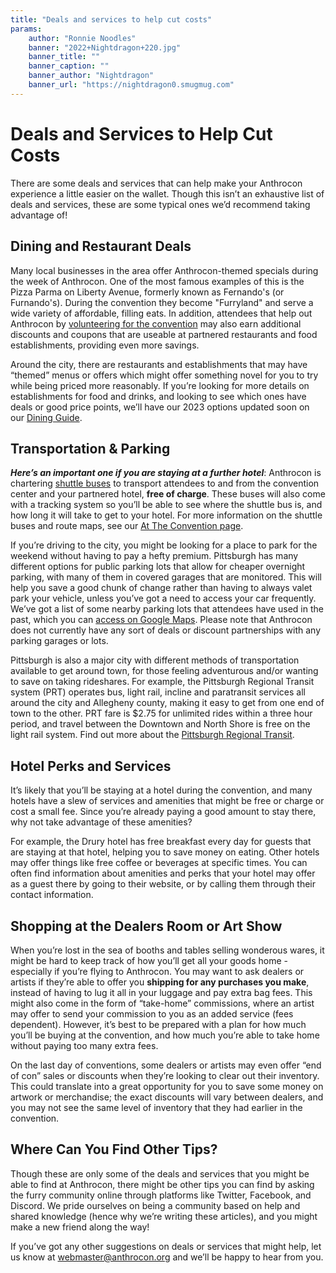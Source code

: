 ```yaml
---
title: "Deals and services to help cut costs"
params:
    author: "Ronnie Noodles"
    banner: "2022+Nightdragon+220.jpg"
    banner_title: ""
    banner_caption: ""
    banner_author: "Nightdragon"
    banner_url: "https://nightdragon0.smugmug.com"
---
```


# Deals and Services to Help Cut Costs

There are some deals and services that can help make your Anthrocon experience a little easier on the wallet. Though this isn’t an exhaustive list of deals and services, these are some typical ones we’d recommend taking advantage of!

## Dining and Restaurant Deals

Many local businesses in the area offer Anthrocon-themed specials during the week of Anthrocon. One of the most famous examples of this is the Pizza Parma on Liberty Avenue, formerly known as Fernando's (or Furnando's). During the convention they become "Furryland" and serve a wide variety of affordable, filling eats. In addition, attendees that help out Anthrocon by [volunteering for the convention](/volunteer) may also earn additional discounts and coupons that are useable at partnered restaurants and food establishments, providing even more savings.

Around the city, there are restaurants and establishments that may have “themed” menus or offers which might offer something novel for you to try while being priced more reasonably. If you’re looking for more details on establishments for food and drinks, and looking to see which ones have deals or good price points, we’ll have our 2023 options updated soon on our [Dining Guide](/at-the-convention#dining).

## Transportation & Parking

***Here’s an important one if you are staying at a further hotel***: Anthrocon is chartering [shuttle buses](/shuttle-buses) to transport attendees to and from the convention center and your partnered hotel, **free of charge**. These buses will also come with a tracking system so you’ll be able to see where the shuttle bus is, and how long it will take to get to your hotel. For more information on the shuttle buses and route maps, see our [At The Convention page](/at-the-convention#shuttle).

If you’re driving to the city, you might be looking for a place to park for the weekend without having to pay a hefty premium. Pittsburgh has many different options for public parking lots that allow for cheaper overnight parking, with many of them in covered garages that are monitored. This will help you save a good chunk of change rather than having to always valet park your vehicle, unless you’ve got a need to access your car frequently. We’ve got a list of some nearby parking lots that attendees have used in the past, which you can [access on Google Maps](https://www.google.com/maps/d/u/0/viewer?ll=40.44194598380221%2C-79.9980669&mid=17unBdeSNoGpgAQtNXWvszGHmZtnXCQmE&z=16). Please note that Anthrocon does not currently have any sort of deals or discount partnerships with any parking garages or lots.

Pittsburgh is also a major city with different methods of transportation available to get around town, for those feeling adventurous and/or wanting to save on taking rideshares. For example, the Pittsburgh Regional Transit system (PRT) operates bus, light rail, incline and paratransit services all around the city and Allegheny county, making it easy to get from one end of town to the other. PRT fare is $2.75 for unlimited rides within a three hour period, and travel between the Downtown and North Shore is free on the light rail system. Find out more about the [Pittsburgh Regional Transit](http://www.portauthority.org/prt).

## Hotel Perks and Services

It’s likely that you’ll be staying at a hotel during the convention, and many hotels have a slew of services and amenities that might be free or charge or cost a small fee. Since you’re already paying a good amount to stay there, why not take advantage of these amenities?

For example, the Drury hotel has free breakfast every day for guests that are staying at that hotel, helping you to save money on eating. Other hotels may offer things like free coffee or beverages at specific times. You can often find information about amenities and perks that your hotel may offer as a guest there by going to their website, or by calling them through their contact information.

## Shopping at the Dealers Room or Art Show

When you’re lost in the sea of booths and tables selling wonderous wares, it might be hard to keep track of how you’ll get all your goods home - especially if you’re flying to Anthrocon. You may want to ask dealers or artists if they’re able to offer you **shipping for any purchases you make**, instead of having to lug it all in your luggage and pay extra bag fees. This might also come in the form of “take-home” commissions, where an artist may offer to send your commission to you as an added service (fees dependent). However, it’s best to be prepared with a plan for how much you’ll be buying at the convention, and how much you’re able to take home without paying too many extra fees.

On the last day of conventions, some dealers or artists may even offer “end of con” sales or discounts when they’re looking to clear out their inventory. This could translate into a great opportunity for you to save some money on artwork or merchandise; the exact discounts will vary between dealers, and you may not see the same level of inventory that they had earlier in the convention.

## Where Can You Find Other Tips?

Though these are only some of the deals and services that you might be able to find at Anthrocon, there might be other tips you can find by asking the furry community online through platforms like Twitter, Facebook, and Discord. We pride ourselves on being a community based on help and shared knowledge (hence why we’re writing these articles), and you might make a new friend along the way!

If you’ve got any other suggestions on deals or services that might help, let us know at <webmaster@anthrocon.org> and we’ll be happy to hear from you.
